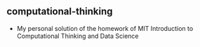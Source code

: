 ## computational-thinking
   - My personal solution of the homework of MIT Introduction to Computational Thinking and Data Science
